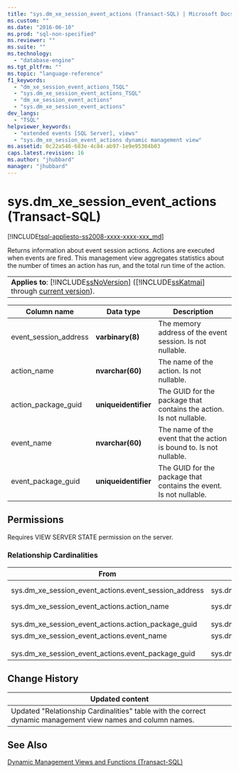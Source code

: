```yaml
---
title: "sys.dm_xe_session_event_actions (Transact-SQL) | Microsoft Docs"
ms.custom: ""
ms.date: "2016-06-10"
ms.prod: "sql-non-specified"
ms.reviewer: ""
ms.suite: ""
ms.technology: 
  - "database-engine"
ms.tgt_pltfrm: ""
ms.topic: "language-reference"
f1_keywords: 
  - "dm_xe_session_event_actions_TSQL"
  - "sys.dm_xe_session_event_actions_TSQL"
  - "dm_xe_session_event_actions"
  - "sys.dm_xe_session_event_actions"
dev_langs: 
  - "TSQL"
helpviewer_keywords: 
  - "extended events [SQL Server], views"
  - "sys.dm_xe_session_event_actions dynamic management view"
ms.assetid: 0c22a546-683e-4c84-ab97-1e9e95304b03
caps.latest.revision: 16
ms.author: "jhubbard"
manager: "jhubbard"
---
```

# sys.dm_xe_session_event_actions (Transact-SQL)
[!INCLUDE[tsql-appliesto-ss2008-xxxx-xxxx-xxx_md](../../../database-engine/configure/windows/includes/tsql-appliesto-ss2008-xxxx-xxxx-xxx-md.md)]

  Returns information about event session actions. Actions are executed when events are fired. This management view aggregates statistics about the number of times an action has run, and the total run time of the action.  
  
||  
|-|  
|**Applies to**: [!INCLUDE[ssNoVersion](../../../advanced-analytics/r-services/includes/ssnoversion-md.md)] ([!INCLUDE[ssKatmai](../../../analysis-services/data-mining/includes/sskatmai-md.md)] through [current version](http://go.microsoft.com/fwlink/p/?LinkId=299658)).|  
  
|Column name|Data type|Description|  
|-----------------|---------------|-----------------|  
|event_session_address|**varbinary(8)**|The memory address of the event session. Is not nullable.|  
|action_name|**nvarchar(60)**|The name of the action. Is not nullable.|  
|action_package_guid|**uniqueidentifier**|The GUID for the package that contains the action. Is not nullable.|  
|event_name|**nvarchar(60)**|The name of the event that the action is bound to. Is not nullable.|  
|event_package_guid|**uniqueidentifier**|The GUID for the package that contains the event. Is not nullable.|  
  
## Permissions  
 Requires VIEW SERVER STATE permission on the server.  
  
### Relationship Cardinalities  
  
|From|To|Relationship|  
|----------|--------|------------------|  
|sys.dm_xe_session_event_actions.event_session_address|sys.dm_xe_sessions.address|Many-to-one|  
|sys.dm_xe_session_event_actions.action_name<br /><br /> sys.dm_xe_session_event_actions.action_package_guid|sys.dm_xe_objects.name<br /><br /> sys.dm_xe_session_events.event_package_guid|Many-to-one|  
|sys.dm_xe_session_event_actions.event_name<br /><br /> sys.dm_xe_session_event_actions.event_package_guid|sys.dm_xe_objects.name<br /><br /> sys.dm_xe_objects.package_guid|Many-to-one|  
  
## Change History  
  
|Updated content|  
|---------------------|  
|Updated "Relationship Cardinalities" table with the correct dynamic management view names and column names.|  
  
## See Also  
 [Dynamic Management Views and Functions &#40;Transact-SQL&#41;](../Topic/Dynamic%20Management%20Views%20and%20Functions%20\(Transact-SQL\).md)  
  
  